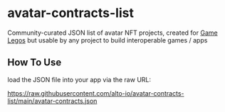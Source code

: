 # avatar-contracts-list
Community-curated JSON list of avatar NFT projects, created for [Game Legos](https://github.com/alto-io/game-legos) but usable by any project to build interoperable games / apps

## How To Use

load the JSON file into your app via the raw URL:

https://raw.githubusercontent.com/alto-io/avatar-contracts-list/main/avatar-contracts.json